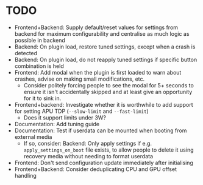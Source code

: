 # TODO

- Frontend+Backend: Supply default/reset values for settings from backend for maximum configurability and centralise as much logic as possible in backend
- Backend: On plugin load, restore tuned settings, except when a crash is detected
- Backend: On plugin load, do not reapply tuned settings if specific button combination is held
- Frontend: Add modal when the plugin is first loaded to warn about crashes, advise on making small modifications, etc.
    - Consider politely forcing people to see the modal for 5+ seconds to ensure it isn't accidentally skipped and at least give an opportunity for it to sink in.
- Frontend+backend: Investigate whether it is worthwhile to add support for setting APU TDP (`--slow-limit` and `--fast-limit`)
    - Does it support limits under 3W?
- Documentation: Add tuning guide
- Documentation: Test if userdata can be mounted when booting from external media
    - If so, consider: Backend: Only apply settings if e.g. `apply_settings_on_boot` file exists, to allow people to delete it using recovery media without needing to format userdata
- Frontend: Don't send configuration update immediately after initialising
- Frontend+Backend: Consider deduplicating CPU and GPU offset handling
